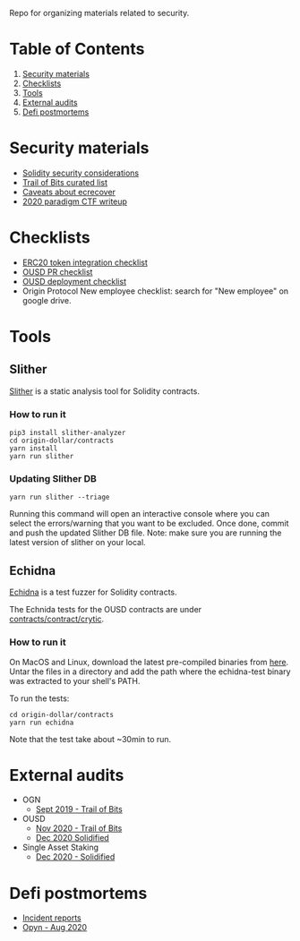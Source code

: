 Repo for organizing materials related to security.

# Table of Contents
 1. [Security materials](#materials)
 1. [Checklists](#checklists)
 1. [Tools](#tools)
 1. [External audits](#external-audits)
 1. [Defi postmortems](#defi-postmortems)

# Security materials
 - [Solidity security considerations](https://docs.soliditylang.org/en/v0.7.5/security-considerations.html)
 - [Trail of Bits curated list](https://github.com/crytic/awesome-ethereum-security)
 - [Caveats about ecrecover](https://docs.kaleido.io/faqs/why-ecrecover-fails/)
 - [2020 paradigm CTF writeup](https://github.com/DanielVF/2020_paradigm_ctf_writeup)

# Checklists
 - [ERC20 token integration checklist](https://github.com/crytic/building-secure-contracts/blob/master/development-guidelines/token_integration.md)
 - [OUSD PR checklist](https://github.com/OriginProtocol/origin-dollar/blob/master/pull_request_template.md)
 - [OUSD deployment checklist](https://docs.google.com/spreadsheets/d/1phyzOJMmTBPIqTTa0v7HY6XJkjRmbrcdULRZPo_JEoY/edit?usp=sharing)
 - Origin Protocol New employee checklist: search for "New employee" on google drive.

# Tools

## Slither
[Slither](https://github.com/crytic/slither) is a static analysis tool for Solidity contracts.

### How to run it
```
pip3 install slither-analyzer
cd origin-dollar/contracts
yarn install
yarn run slither
```

### Updating Slither DB
```
yarn run slither --triage
```
Running this command will open an interactive console where you can select the errors/warning that you want to be excluded. Once done, commit and push the updated Slither DB file. Note: make sure you are running the latest version of slither on your local.

## Echidna
[Echidna](https://github.com/crytic/echidna) is a test fuzzer for Solidity contracts.

The Echnida tests for the OUSD contracts are under [contracts/contract/crytic](https://github.com/OriginProtocol/origin-dollar/tree/master/contracts/contracts/crytic).

### How to run it
On MacOS and Linux, download the latest pre-compiled binaries from [here](https://github.com/crytic/echidna/releases).
Untar the files in a directory and add the path where the echidna-test binary was extracted to your shell's PATH.

To run the tests:
```
cd origin-dollar/contracts
yarn run echidna
```

Note that the test take about ~30min to run.

# External audits
  - OGN
    - [Sept 2019 - Trail of Bits](https://github.com/OriginProtocol/security/blob/master/audits/Trail%20of%20Bits%20-%20Origin%20Marketplace%20and%20OGN%20Token%20-%20Nov%202018.pdf)
  - OUSD
    - [Nov 2020 - Trail of Bits](https://github.com/OriginProtocol/security/blob/master/audits/Trail%20of%20Bits%20-%20Origin%20Dollar%20-%20Dec%202020.pdf)
    - [Dec 2020 Solidified](https://github.com/OriginProtocol/security/blob/master/audits/Solidified%20-%20Origin%20Dollar%20-%20Dec%202020.pdf)
  - Single Asset Staking
    - [Dec 2020 - Solidified](https://github.com/OriginProtocol/security/blob/master/audits/Solidified%20-%20OGN%20Staking%20-%20Dec%202020.pdf)

# Defi postmortems
  - [Incident reports](/incidents)
  - [Opyn - Aug 2020](https://medium.com/opyn/opyn-eth-put-exploit-post-mortem-1a009e3347a8)
